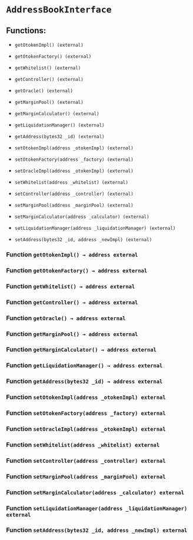 # `AddressBookInterface`

## Functions:

- `getOtokenImpl() (external)`

- `getOtokenFactory() (external)`

- `getWhitelist() (external)`

- `getController() (external)`

- `getOracle() (external)`

- `getMarginPool() (external)`

- `getMarginCalculator() (external)`

- `getLiquidationManager() (external)`

- `getAddress(bytes32 _id) (external)`

- `setOtokenImpl(address _otokenImpl) (external)`

- `setOtokenFactory(address _factory) (external)`

- `setOracleImpl(address _otokenImpl) (external)`

- `setWhitelist(address _whitelist) (external)`

- `setController(address _controller) (external)`

- `setMarginPool(address _marginPool) (external)`

- `setMarginCalculator(address _calculator) (external)`

- `setLiquidationManager(address _liquidationManager) (external)`

- `setAddress(bytes32 _id, address _newImpl) (external)`

### Function `getOtokenImpl() → address external`

### Function `getOtokenFactory() → address external`

### Function `getWhitelist() → address external`

### Function `getController() → address external`

### Function `getOracle() → address external`

### Function `getMarginPool() → address external`

### Function `getMarginCalculator() → address external`

### Function `getLiquidationManager() → address external`

### Function `getAddress(bytes32 _id) → address external`

### Function `setOtokenImpl(address _otokenImpl) external`

### Function `setOtokenFactory(address _factory) external`

### Function `setOracleImpl(address _otokenImpl) external`

### Function `setWhitelist(address _whitelist) external`

### Function `setController(address _controller) external`

### Function `setMarginPool(address _marginPool) external`

### Function `setMarginCalculator(address _calculator) external`

### Function `setLiquidationManager(address _liquidationManager) external`

### Function `setAddress(bytes32 _id, address _newImpl) external`
